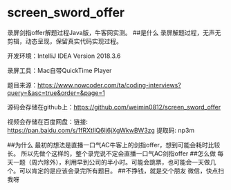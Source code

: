 # screen_sword_offer
录屏剑指offer解题过程Java版，牛客网实测。
##是什么
录屏解题过程，无声无剪辑，动态呈现，保留真实代码实现过程。

开发环境：IntelliJ IDEA Version 2018.3.6

录屏工具：Mac自带QuickTime Player

题目来源：https://www.nowcoder.com/ta/coding-interviews?query=&asc=true&order=&page=1

源码会存储在github上：https://github.com/weimin0812/screen_sword_offer

视频会存储在百度网盘：链接: https://pan.baidu.com/s/1fRXtIlQ6lj6jXgWkwBW3zg 提取码: np3m 

##为什么
最初的想法是直播一口气AC牛客上的剑指offer，想到可能会耗时比较长。
所以先做个这样的，整个录完说不定会直播一口气AC剑指offer
##怎么做
每天一题（周六除外），利用早到公司的半小时。可能会跳票，也可能会一天做几个。可以肯定的是应该会录完所有题目。
##不挣钱，就是交个朋友
微信，快点扫我呀

